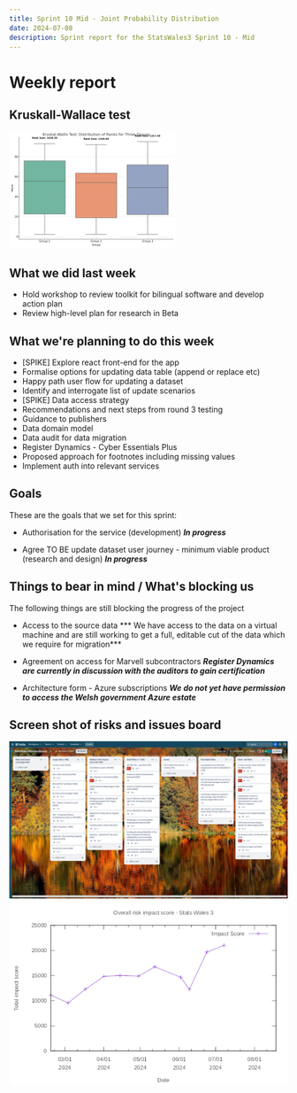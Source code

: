 ```yaml
---
title: Sprint 10 Mid - Joint Probability Distribution
date: 2024-07-08
description: Sprint report for the StatsWales3 Sprint 10 - Mid
---
```


Weekly report
=============

Kruskall-Wallace test
----------------------

![Kruskall-Wallace test](Kruskall-WallaceTest2.png)

What we did last week
---------------------

- Hold workshop to review toolkit for bilingual software and develop action plan
- Review high-level plan for research in Beta

What we're planning to do this week
-----------------------------------

- [SPIKE] Explore react front-end for the app
- Formalise options for updating data table (append or replace etc)
- Happy path user flow for updating a dataset
- Identify and interrogate list of update scenarios
- [SPIKE] Data access strategy
- Recommendations and next steps from round 3 testing
- Guidance to publishers
- Data domain model
- Data audit for data migration 
- Register Dynamics - Cyber Essentials Plus
- Proposed approach for footnotes including missing values
- Implement auth into relevant services

Goals
-----

These are the goals that we set for this sprint:

- Authorisation for the service (development) 
 <span class="badge bg-info">_**In progress**_</span>

- Agree TO BE update dataset user journey - minimum viable product (research and design)
 <span class="badge bg-info">_**In progress**_</span>

Things to bear in mind / What's blocking us
-------------------------------------------

The following things are still blocking the progress of the project

- Access to the source data
*** We have access to the data on a virtual machine and are still working
to get a full, editable cut of the data which we require for migration***

- Agreement on access for Marvell subcontractors
***Register Dynamics are currently in discussion with the auditors to gain certification***

- Architecture form - Azure subscriptions
***We do not yet have permission to access the Welsh government Azure estate***

Screen shot of risks and issues board
-------------------------------------

![Screenshot of risks and issues board](riskBoard20240708.png)
![Overall risk impact score](riskImpact20240708.png)
